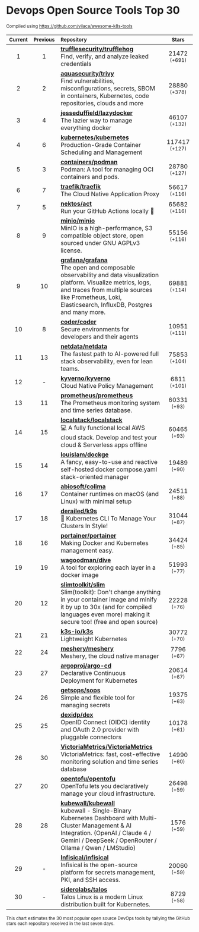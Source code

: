 # Devops Open Source Tools Top 30
<sup>Compiled using https://github.com/vilaca/awesome-k8s-tools</sup>
<div align="center">

|<sub>Current</sub>|<sub>Previous</sub>|<sub>Repository</sub>|<sub>Stars</sub>|
|:---:|:---:|:---|:---:|
|1|1|[**trufflesecurity/trufflehog**](https://github.com/trufflesecurity/trufflehog)<br/>Find, verify, and analyze leaked credentials|21472 <sup>(+691)</sup>|
|2|2|[**aquasecurity/trivy**](https://github.com/aquasecurity/trivy)<br/>Find vulnerabilities, misconfigurations, secrets, SBOM in containers, Kubernetes, code repositories, clouds and more|28880 <sup>(+378)</sup>|
|3|4|[**jesseduffield/lazydocker**](https://github.com/jesseduffield/lazydocker)<br/>The lazier way to manage everything docker|46107 <sup>(+132)</sup>|
|4|6|[**kubernetes/kubernetes**](https://github.com/kubernetes/kubernetes)<br/>Production-Grade Container Scheduling and Management|117417 <sup>(+127)</sup>|
|5|3|[**containers/podman**](https://github.com/containers/podman)<br/>Podman: A tool for managing OCI containers and pods.|28780 <sup>(+127)</sup>|
|6|7|[**traefik/traefik**](https://github.com/traefik/traefik)<br/>The Cloud Native Application Proxy|56617 <sup>(+116)</sup>|
|7|5|[**nektos/act**](https://github.com/nektos/act)<br/>Run your GitHub Actions locally 🚀|65682 <sup>(+116)</sup>|
|8|9|[**minio/minio**](https://github.com/minio/minio)<br/>MinIO is a high-performance, S3 compatible object store, open sourced under GNU AGPLv3 license.|55156 <sup>(+116)</sup>|
|9|10|[**grafana/grafana**](https://github.com/grafana/grafana)<br/>The open and composable observability and data visualization platform. Visualize metrics, logs, and traces from multiple sources like Prometheus, Loki, Elasticsearch, InfluxDB, Postgres and many more. |69881 <sup>(+114)</sup>|
|10|8|[**coder/coder**](https://github.com/coder/coder)<br/>Secure environments for developers and their agents|10951 <sup>(+111)</sup>|
|11|13|[**netdata/netdata**](https://github.com/netdata/netdata)<br/>The fastest path to AI-powered full stack observability, even for lean teams.|75853 <sup>(+104)</sup>|
|12|-|[**kyverno/kyverno**](https://github.com/kyverno/kyverno)<br/>Cloud Native Policy Management|6811 <sup>(+101)</sup>|
|13|11|[**prometheus/prometheus**](https://github.com/prometheus/prometheus)<br/>The Prometheus monitoring system and time series database.|60331 <sup>(+93)</sup>|
|14|15|[**localstack/localstack**](https://github.com/localstack/localstack)<br/>💻 A fully functional local AWS cloud stack. Develop and test your cloud & Serverless apps offline|60465 <sup>(+93)</sup>|
|15|14|[**louislam/dockge**](https://github.com/louislam/dockge)<br/>A fancy, easy-to-use and reactive self-hosted docker compose.yaml stack-oriented manager|19489 <sup>(+90)</sup>|
|16|17|[**abiosoft/colima**](https://github.com/abiosoft/colima)<br/>Container runtimes on macOS (and Linux) with minimal setup|24511 <sup>(+88)</sup>|
|17|18|[**derailed/k9s**](https://github.com/derailed/k9s)<br/>🐶 Kubernetes CLI To Manage Your Clusters In Style!|31044 <sup>(+87)</sup>|
|18|16|[**portainer/portainer**](https://github.com/portainer/portainer)<br/>Making Docker and Kubernetes management easy.|34424 <sup>(+85)</sup>|
|19|19|[**wagoodman/dive**](https://github.com/wagoodman/dive)<br/>A tool for exploring each layer in a docker image|51993 <sup>(+77)</sup>|
|20|12|[**slimtoolkit/slim**](https://github.com/slimtoolkit/slim)<br/>Slim(toolkit): Don't change anything in your container image and minify it by up to 30x (and for compiled languages even more) making it secure too! (free and open source)|22228 <sup>(+76)</sup>|
|21|21|[**k3s-io/k3s**](https://github.com/k3s-io/k3s)<br/>Lightweight Kubernetes|30772 <sup>(+70)</sup>|
|22|24|[**meshery/meshery**](https://github.com/meshery/meshery)<br/>Meshery, the cloud native manager|7796 <sup>(+67)</sup>|
|23|27|[**argoproj/argo-cd**](https://github.com/argoproj/argo-cd)<br/>Declarative Continuous Deployment for Kubernetes|20614 <sup>(+67)</sup>|
|24|26|[**getsops/sops**](https://github.com/getsops/sops)<br/>Simple and flexible tool for managing secrets|19375 <sup>(+63)</sup>|
|25|25|[**dexidp/dex**](https://github.com/dexidp/dex)<br/>OpenID Connect (OIDC) identity and OAuth 2.0 provider with pluggable connectors|10178 <sup>(+61)</sup>|
|26|30|[**VictoriaMetrics/VictoriaMetrics**](https://github.com/VictoriaMetrics/VictoriaMetrics)<br/>VictoriaMetrics: fast, cost-effective monitoring solution and time series database|14990 <sup>(+60)</sup>|
|27|20|[**opentofu/opentofu**](https://github.com/opentofu/opentofu)<br/>OpenTofu lets you declaratively manage your cloud infrastructure.|26498 <sup>(+59)</sup>|
|28|28|[**kubewall/kubewall**](https://github.com/kubewall/kubewall)<br/>kubewall - Single-Binary Kubernetes Dashboard with Multi-Cluster Management & AI Integration. (OpenAI / Claude 4 / Gemini / DeepSeek / OpenRouter / Ollama / Qwen / LMStudio)|1576 <sup>(+59)</sup>|
|29|-|[**Infisical/infisical**](https://github.com/Infisical/infisical)<br/>Infisical is the open-source platform for secrets management, PKI, and SSH access.|20060 <sup>(+59)</sup>|
|30|-|[**siderolabs/talos**](https://github.com/siderolabs/talos)<br/>Talos Linux is a modern Linux distribution built for Kubernetes.|8729 <sup>(+58)</sup>|


</div>

<sub>This chart estimates the 30 most popular open source DevOps tools by tallying the GitHub stars each repository received in the last seven days.</sub>
